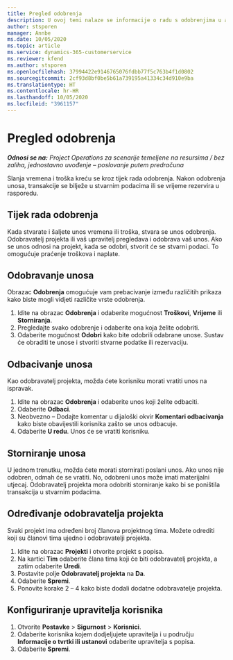 ```yaml
---
title: Pregled odobrenja
description: U ovoj temi nalaze se informacije o radu s odobrenjima u aplikaciji Project Operations.
author: stsporen
manager: Annbe
ms.date: 10/05/2020
ms.topic: article
ms.service: dynamics-365-customerservice
ms.reviewer: kfend
ms.author: stsporen
ms.openlocfilehash: 37994422e9146765076fdbb77f5c763b4f1d0802
ms.sourcegitcommit: 2cf93d8bf0be5b61a739195a41334c34d910e9ba
ms.translationtype: HT
ms.contentlocale: hr-HR
ms.lasthandoff: 10/05/2020
ms.locfileid: "3961157"
---
```

# <a name="approvals-overview"></a>Pregled odobrenja

_**Odnosi se na:** Project Operations za scenarije temeljene na resursima / bez zaliha, jednostavno uvođenje – poslovanje putem predračuna_

Slanja vremena i troška kreću se kroz tijek rada odobrenja. Nakon odobrenja unosa, transakcije se bilježe u stvarnim podacima ili se vrijeme rezervira u rasporedu.

## <a name="approvals-workflow"></a>Tijek rada odobrenja
Kada stvarate i šaljete unos vremena ili troška, stvara se unos odobrenja. Odobravatelj projekta ili vaš upravitelj pregledava i odobrava vaš unos. Ako se unos odnosi na projekt, kada se odobri, stvorit će se stvarni podaci. To omogućuje praćenje troškova i naplate. 

## <a name="approve-an-entry"></a>Odobravanje unosa
Obrazac **Odobrenja** omogućuje vam prebacivanje između različitih prikaza kako biste mogli vidjeti različite vrste odobrenja.
  
1. Idite na obrazac **Odobrenja** i odaberite mogućnost **Troškovi**, **Vrijeme** ili **Storniranja**.
2. Pregledajte svako odobrenje i odaberite ona koja želite odobriti.
3. Odaberite mogućnost **Odobri** kako bite odobrili odabrane unose.
Sustav će obraditi te unose i stvoriti stvarne podatke ili rezervaciju.

## <a name="reject-an-entry"></a>Odbacivanje unosa
Kao odobravatelj projekta, možda ćete korisniku morati vratiti unos na ispravak.
  
1. Idite na obrazac **Odobrenja** i odaberite unos koji želite odbaciti. 
2. Odaberite **Odbaci**.
3. Neobvezno – Dodajte komentar u dijaloški okvir **Komentari odbacivanja** kako biste obavijestili korisnika zašto se unos odbacuje.
4. Odaberite **U redu**. Unos će se vratiti korisniku.
  
## <a name="recall-entries"></a>Storniranje unosa
U jednom trenutku, možda ćete morati stornirati poslani unos. Ako unos nije odobren, odmah će se vratiti. No, odobreni unos može imati materijalni utjecaj. Odobravatelj projekta mora odobriti storniranje kako bi se poništila transakcija u stvarnim podacima.

## <a name="specify-project-approvers"></a>Određivanje odobravatelja projekta
Svaki projekt ima određeni broj članova projektnog tima. Možete odrediti koji su članovi tima ujedno i odobravatelji projekta.

1. Idite na obrazac **Projekti** i otvorite projekt s popisa.
2. Na kartici **Tim** odaberite člana tima koji će biti odobravatelj projekta, a zatim odaberite **Uredi**.
3. Postavite polje **Odobravatelj projekta** na **Da**.
4. Odaberite **Spremi**.
5. Ponovite korake 2 – 4 kako biste dodali dodatne odobravatelje projekta.

## <a name="configure-the-users-manager"></a>Konfiguriranje upravitelja korisnika

1. Otvorite **Postavke** > **Sigurnost** > **Korisnici**.
2. Odaberite korisnika kojem dodjeljujete upravitelja i u području **Informacije o tvrtki ili ustanovi** odaberite upravitelja s popisa. 
3. Odaberite **Spremi**.


